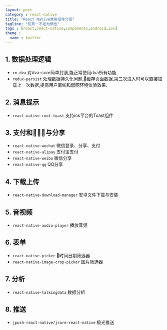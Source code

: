 ```yaml
---
layout: post
category : react-native
title: "React Native常用组件介绍"
tagline: "知其一不足为惧也"
tags : [react,react-native,components,android,ios]
theme :
  name : twitter
---
```


## 1. 数据处理逻辑

- `rn-dva` 对dva-core简单封装,能正常使用dva所有功能
- `redux-persist` 处理数据持久化问题,缓存页面数据,第二次进入时可以直接加载上一次数据,提高用户离线和弱网环境体验效果.

## 2. 消息提示

- `react-native-root-toast` 支持ios平台的Toast组件

## 3. 支付和与分享

- `react-native-wechat` 微信登录、分享、支付
- `react-native-alipay` 支付宝支付
- `react-native-weibo` 微信分享
- `react-native-qq` QQ分享

## 4. 下载上传

- `react-native-download-manager` 安卓文件下载与安装

## 5. 音视频

- `react-native-audio-player` 播放音频

## 6. 表单

- `react-native-picker` 时间日期筛选器
- `react-native-image-crop-picker` 图片筛选器

## 7. 分析

- `react-native-talkingdata` 数据分析

## 8. 推送

- `jpush-react-native/jcore-react-native` 极光推送
